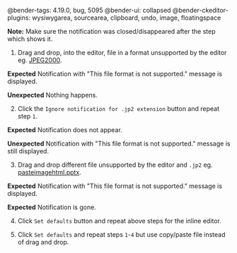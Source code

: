 @bender-tags: 4.19.0, bug, 5095
@bender-ui: collapsed
@bender-ckeditor-plugins: wysiwygarea, sourcearea, clipboard, undo, image, floatingspace

**Note:** Make sure the notification was closed/disappeared after the step which shows it.

1. Drag and drop, into the editor, file in a format unsupported by the editor eg. [JPEG2000](_assets/logo.jp2).

**Expected** Notification with "This file format is not supported." message is displayed.

**Unexpected** Nothing happens.

2. Click the `Ignore notification for .jp2 extension` button and repeat step `1`.

**Expected** Notification does not appear.

**Unexpected** Notification with "This file format is not supported." message is still displayed.

3. Drag and drop different file unsupported by the editor and `.jp2` eg. [pasteimagehtml.pptx](_assets/pasteimagehtml.pptx).

**Expected** Notification with "This file format is not supported." message is displayed.

**Expected** Notification is gone.

4. Click `Set defaults` button and repeat above steps for the inline editor.

5. Click `Set defaults` and repeat steps `1`-`4` but use copy/paste file instead of drag and drop.
